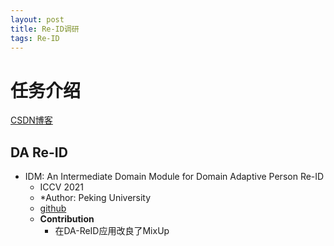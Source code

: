 ```yaml
---
layout: post
title: Re-ID调研
tags: Re-ID
---
```


# 任务介绍

[CSDN博客](https://blog.csdn.net/mzpmzk/article/details/81844261)

## DA Re-ID

- IDM: An Intermediate Domain Module for Domain Adaptive Person Re-ID
  - ICCV 2021 
  - *Author: Peking University
  - [github](https://github.com/SikaStar/IDM)
  - **Contribution**
    - 在DA-ReID应用改良了MixUp 






